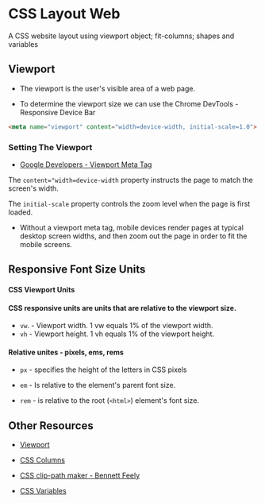 # CSS Layout Web 

A CSS website layout using viewport object; fit-columns; shapes and variables

## Viewport
* The viewport is the user's visible area of a web page.

* To determine the viewport size we can use the Chrome DevTools - Responsive Device Bar

```html  
<meta name="viewport" content="width=device-width, initial-scale=1.0">
```

### Setting The Viewport
* [Google Developers - Viewport Meta Tag](https://web.dev/viewport/)

The ```content="width=device-width``` property instructs the page to match the screen's width.

The ```initial-scale``` property controls the zoom level when the page is first loaded.

* Without a viewport meta tag, mobile devices render pages at typical desktop screen widths, and then zoom out the page in order to fit the mobile screens.

## Responsive Font Size Units

#### CSS Viewport Units

#### CSS responsive units are units that are relative to the viewport size.

* ```vw```. - Viewport width. 1 vw equals 1% of the viewport width.
* ```vh``` - Viewport height. 1 vh equals 1% of the viewport height.

#### Relative unites - pixels, ems, rems

* ```px``` - specifies the height of the letters in CSS pixels

* ```em``` - Is relative to the element's parent font size.

* ```rem``` - is relative to the root (```<html>```) element's font size.

## Other Resources

- [Viewport](https://developer.mozilla.org/en-US/docs/Web/CSS/Viewport_concepts)

- [CSS Columns](https://developer.mozilla.org/en-US/docs/Web/CSS/columns)

- [CSS clip-path maker - Bennett Feely](https://bennettfeely.com/clippy/)

- [CSS Variables](https://www.w3schools.com/css/css3_variables.asp)
